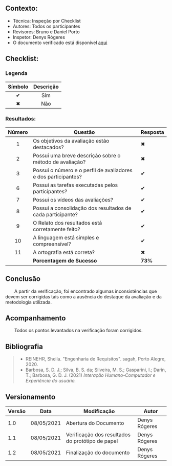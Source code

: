 ## Contexto:	
 - Técnica: Inspeção por Checklist
 - Autores: Todos os participantes
 - Revisores: Bruno e Daniel Porto
 - Inspetor: Denys Rógeres
 - O documento verificado está disponível [aqui](https://interacao-humano-computador.github.io/2020.2-Ingresso.eear/design-ava-dese/nivel-2/resultado-prot-papel/)

## Checklist:

### Legenda 

|Símbolo|Descrição|
|:-:|:-:|
|✔|Sim|
|✖|Não|

### Resultados:
|Número|Questão|Resposta|
|:-:|--|--|
|1|Os objetivos da avaliação estão destacados?|✖|
|2|Possui uma breve descrição sobre o método de avaliação?|✖|
|3|Possui o número e o perfil de avaliadores e dos participantes?|✔|
|6|Possui as tarefas executadas pelos participantes?|✔|
|7|Possui os vídeos das avaliações?|✔|
|8|Possui a consolidação dos resultados de cada participante?|✔|
|9|O Relato dos resultados está corretamente feito?|✔|
|10|A linguagem está simples e compreensível?|✔|
|11|A ortografia está correta?|✖|
||**Porcentagem de Sucesso**|**73%**|  

## Conclusão
&emsp;&emsp;A partir da verificação, foi encontrado algumas inconsistências que devem ser corrigidas tais como a ausência do destaque da avaliação e da metodologia utilizada. 

## Acompanhamento
&emsp;&emsp;Todos os pontos levantados na verificação foram corrigidos.

## Bibliografia
> - REINEHR, Sheila. "Engenharia de Requisitos". sagah, Porto Alegre, 2020.
> - Barbosa, S. D. J.; Silva, B. S. da; Silveira, M. S.; Gasparini, I.; Darin, T.; Barbosa, G. D. J. (2021) *Interação Humano-Computador e Experiência do usuário.*

## Versionamento
|Versão|Data|Modificação|Autor|
|--|--|--|--|
|1.0|08/05/2021|Abertura do Documento|Denys Rógeres|
|1.1|08/05/2021|Verificação dos resultados do protótipo de papel|Denys Rógeres|
|1.2|08/05/2021|Finalização do documento|Denys Rógeres|
